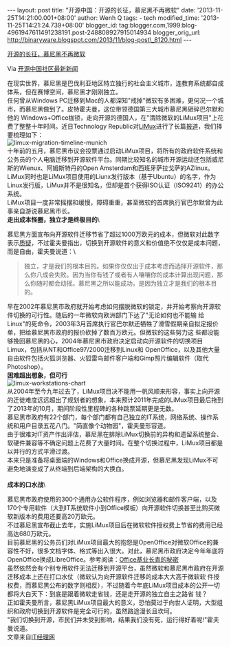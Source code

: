 --- layout: post title: "开源中国：开源的长征，慕尼黑不再微软" date:
'2013-11-25T14:21:00.001+08:00' author: Wenh Q tags: - tech
modified\_time: '2013-11-25T14:21:24.739+08:00' blogger\_id:
tag:blogger.com,1999:blog-4961947611491238191.post-248808927915014934
blogger\_orig\_url:
http://binaryware.blogspot.com/2013/11/blog-post\_8120.html ---

[开源的长征，慕尼黑不再微软](http://www.oschina.net/news/46193/long-march-of-opensource)

Via [开源中国社区最新新闻](http://www.oschina.net/?from=rss)

在现实世界，慕尼黑是巴伐利亚地区特立独行的社会主义城市，连教育系统都自成体系，但在赛博空间，慕尼黑才刚刚独立。\
任何曾从Windows
PC迁移到Mac的人都深知"戒掉"微软有多困难，更何况一个城市，而慕尼黑做到了。皮特霍夫曼，这位带领德国第三大城市慕尼黑砸碎巴尔默和他的
Windows+Office枷锁，走向开源的德国人，在"清除微软的LiMux项目"上花费了整整十年时间。近日Technology
Republic对[LiMux](http://en.wikipedia.org/wiki/LiMux)进行了长篇[报道](http://www.techrepublic.com/article/how-munich-rejected-steve-ballmer-and-kicked-microsoft-out-of-the-city/?tag=nl.e101&s_cid=e101&ttag=e101&ftag=TRE684d531)，我们择要梳理如下：\
![limux-migration-timeline-munich](http://static.oschina.net/uploads/img/201311/23083655_KAFl.png)\
十年前的五月，慕尼黑市议会投票通过启动LiMux项目，将所有的政府软件系统和公务员的个人电脑迁移到开源软件平台。同期比较知名的城市开源运动还包括威尼斯的Wienux、阿姆斯特丹的Open
Amsterdam和西班牙萨拉戈萨的AZlinux。\
LiMux同时也是LiMux项目使用的Liunx发行版本（基于Ubuntu）的名字，作为Linux发行版，LiMux并不是很知名，但却是首个获得ISO认证（ISO9241）的办公系统。\
LiMux项目一度非常摇摆和缓慢，障碍重重，甚至微软的首席执行官巴尔默曾为此事亲自游说慕尼黑市长。\
**走出成本怪圈，独立才是终极目的**\

慕尼黑方面宣布向开源软件迁移节省了超过1000万欧元的成本，但微软对此数字表示[质疑](http://www.zdnet.com/no-microsoft-open-source-software-really-is-cheaper-insists-munich-7000010918/)，不过霍夫曼指出，切换到开源软件的意义和价值绝不仅仅是成本问题，而是自由，霍夫曼说道：\

> 独立，才是我们的根本目的。如果你仅仅出于成本考虑而选择开源软件，那么你八成会失败。因为当你有钱了或者有人嚷嚷你的成本计算出现问题，那么你随时都会动摇。慕尼黑之所以能成功，是因为独立才是我们的根本目的。

早在2002年慕尼黑市政府就开始考虑如何摆脱微软的锁定，并开始考察向开源软件切换的可行性。随后的一年微软向欧洲部门下达了"无论如何也不能输
给Linux"的死命令，2003年3月首席执行官巴尔默还牺牲了滑雪假期亲自拟定报价单，把给慕尼黑市政府的报价砍掉了数百万欧元。但微软的这些努力这
些都没能够挽回慕尼黑的心，2004年慕尼黑市政府决定启动向开源软件的切换项目Limux，包括从NT和Office97/2000迁移到Linux和
OpenOffice，以及其他大量自由软件包括火狐浏览器、火狐雷鸟邮件客户端和Gimp照片编辑软件（取代Photoshop）。\
**困难超出想象，但可行**\
![limux-workstations-chart](http://static.oschina.net/uploads/img/201311/23083655_ZCuY.jpg)\
从2004年至今九年过去了，LiMux项目决不能用一帆风顺来形容，事实上向开源的迁徙难度远远超出了规划者的想象，本来预计2011年完成的LiMux项目最后拖到了2013年的10月，期间阶段性里程碑的各种跳票延期更是无数。\
慕尼黑市政府有22个部门，每个部门都有自己独立的IT系统，网络系统、操作系统和用户目录五花八门。"简直像个动物园"，霍夫曼形容道。\
由于很难对IT资产作出评估，慕尼黑在排除LiMux切换前的异构和遗留系统整合、软硬件兼容等不确定问题上花费了大量时间。在整个切换过程中，LiMux项目都是以并行的方式平滑过渡。\
本来只是准备将桌面端的Windows和Office换成开源，但慕尼黑发现LiMux不可避免地演变成了从终端到后端架构的大换血。\
\
**成本的口水战**\

慕尼黑市政府使用的300个通用办公软件程序，例如浏览器和邮件客户端，以及170个专用软件（大到IT系统软件小到Office模板）向开源软件切换甚至比购买微软新版本的费用还要高20万欧元。\
不过慕尼黑宣布截止去年，实施LiMux项目后在微软软件授权费上节省的费用已经高达680万欧元。\
目前慕尼黑的公务员们对LiMux项目最大的抱怨是OpenOffice对微软Office的兼容性不好，很多文档字体、格式等出入很大。对此，慕尼黑市政府决定今年年底将OpenOffice换成LibreOffice。参考阅读：[Office基业长青的秘密](http://www.ctocio.com/points/7427.html)\
虽然依然会有个别专用软件无法迁移到开源平台，虽然微软和慕尼黑市政府在开源迁移成本上还在打口水仗（微软认为向开源软件迁移的成本大大高于微软软
件授权费，而慕尼黑公布的数字则相反），不过随着今年底LiMux项目成本的公开一切都将大白天下：到底是跟着微软走省钱，还是走开源的独立自主之路省
钱？\
正如霍夫曼所言，慕尼黑LiMux项目最大的意义，恐怕莫过于向世人证明，大型组织和政府切换到开源软件是完全可行的，虽然路途漫长且坎坷。\
"我们切换到开源，市民们并未受到影响，结果我们没有死，运行得好着呢!"霍夫曼说道。\
文章来自[IT经理网](http://www.ctocio.com/ "IT经理网")
